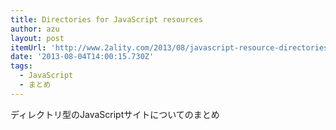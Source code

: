 ```yaml
---
title: Directories for JavaScript resources
author: azu
layout: post
itemUrl: 'http://www.2ality.com/2013/08/javascript-resource-directories.html'
date: '2013-08-04T14:00:15.730Z'
tags:
  - JavaScript
  - まとめ
---
```

ディレクトリ型のJavaScriptサイトについてのまとめ

